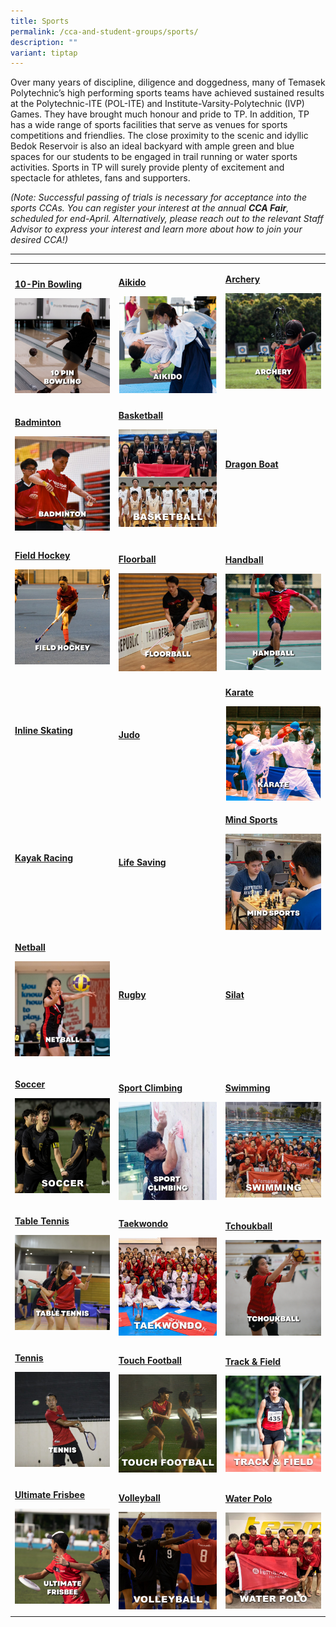 ```yaml
---
title: Sports
permalink: /cca-and-student-groups/sports/
description: ""
variant: tiptap
---
```

<p>Over many years of discipline, diligence and doggedness, many of Temasek
Polytechnic’s high performing sports teams have achieved sustained results
at the Polytechnic-ITE (POL-ITE) and Institute-Varsity-Polytechnic (IVP)
Games. They have brought much honour and pride to TP. In addition, TP has
a wide range of sports facilities that serve as venues for sports competitions
and friendlies. The close proximity to the scenic and idyllic Bedok Reservoir
is also an ideal backyard with ample green and blue spaces for our students
to be engaged in trail running or water sports activities. Sports in TP
will surely provide plenty of excitement and spectacle for athletes, fans
and supporters.</p>
<p><em>(Note: Successful passing of trials is necessary for acceptance into the sports CCAs. You can register your interest at the annual </em><strong><em>CCA Fair</em></strong><em>, scheduled for end-April. Alternatively, please reach out to the relevant Staff Advisor to express your interest and learn more about how to join your desired CCA!)</em>
</p>
<hr>
<table style="minWidth: 75px">
<colgroup>
<col>
<col>
<col>
</colgroup>
<tbody>
<tr>
<td rowspan="1" colspan="1">
<p><strong><a href="/sports/10-pin-bowling/" rel="noopener noreferrer nofollow" target="_blank">10-Pin Bowling</a></strong>
</p>
<div class="isomer-image-wrapper">
<img style="display:block;margin-left:auto;margin-right:auto;" height="auto" width="100%" alt="10 Pin Bowling" src="/images/Sports/BOWLING_button-01.png">
</div>
</td>
<td rowspan="1" colspan="1">
<p><strong><a href="/sports/aikido" rel="noopener noreferrer nofollow" target="_blank">Aikido</a></strong>
</p>
<div class="isomer-image-wrapper">
<img style="width: 100%" height="auto" width="100%" alt="" src="/images/Sports/Aikido_Resized.png">
</div>
</td>
<td rowspan="1" colspan="1">
<p><strong><a href="/sports/archery" rel="noopener noreferrer nofollow" target="_blank">Archery</a></strong>
</p>
<div class="isomer-image-wrapper">
<img style="display:block;margin-left:auto;margin-right:auto;" height="auto" width="100%" alt="Archery" src="/images/Sports/ARCHERY_button-01.png">
</div>
<p></p>
</td>
</tr>
<tr>
<td rowspan="1" colspan="1">
<p><strong><a href="/sports/badminton" rel="noopener noreferrer nofollow" target="_blank">Badminton</a></strong>
</p>
<div class="isomer-image-wrapper">
<img style="display:block;margin-left:auto;margin-right:auto;" height="auto" width="100%" alt="Badminton" src="/images/Sports/BADMINTON_button-01.png">
</div>
</td>
<td rowspan="1" colspan="1">
<p><strong><a href="/sports/basketball" rel="noopener noreferrer nofollow" target="_blank">Basketball</a></strong>
</p>
<div class="isomer-image-wrapper">
<img style="width: 100%" height="auto" width="100%" alt="" src="/images/Sports/Basketball_2.jpg">
</div>
<p></p>
</td>
<td rowspan="1" colspan="1">
<p><strong><a href="/sports/dragon-boat" rel="noopener noreferrer nofollow" target="_blank">Dragon Boat</a></strong>
</p>
<div class="isomer-image-wrapper">
<img style="width: 100%" height="auto" width="100%" alt="" src="/images/Sports/Dragon_Boat_Resized_1.png">
</div>
</td>
</tr>
<tr>
<td rowspan="1" colspan="1">
<p><strong><a href="/sports/field-hockey" rel="noopener noreferrer nofollow" target="_blank">Field Hockey</a></strong>
</p>
<div class="isomer-image-wrapper">
<img style="width: 100%" height="auto" width="100%" alt="" src="/images/Sports/FIELD HOCKEY_button-01.png">
</div>
<p></p>
</td>
<td rowspan="1" colspan="1">
<p><strong><a href="/sports/floorball" rel="noopener noreferrer nofollow" target="_blank">Floorball</a></strong>
</p>
<div class="isomer-image-wrapper">
<img style="display:block;margin-left:auto;margin-right:auto;" height="auto" width="100%" alt="Floorball" src="/images/Sports/FLOORBALL_button-01.png">
</div>
</td>
<td rowspan="1" colspan="1">
<p><strong><a href="/sports/handball" rel="noopener noreferrer nofollow" target="_blank">Handball</a></strong>
</p>
<div class="isomer-image-wrapper">
<img style="display:block;margin-left:auto;margin-right:auto;" height="auto" width="100%" alt="Handball" src="/images/Sports/HANDBALL_button-01.png">
</div>
</td>
</tr>
<tr>
<td rowspan="1" colspan="1">
<p><strong><a href="/sports/inline-skating" rel="noopener noreferrer nofollow" target="_blank">Inline Skating</a></strong>
</p>
<div class="isomer-image-wrapper">
<img style="width: 100%" height="auto" width="100%" alt="" src="/images/Sports/Inline_Skating_Resized.png">
</div>
<p></p>
</td>
<td rowspan="1" colspan="1">
<p><strong><a href="/sports/judo" rel="noopener noreferrer nofollow" target="_blank">Judo</a></strong>
</p>
<div class="isomer-image-wrapper">
<img style="width: 100%" height="auto" width="100%" alt="" src="/images/Sports/Judo_Resized.png">
</div>
</td>
<td rowspan="1" colspan="1">
<p><strong><a href="/sports/karate" rel="noopener noreferrer nofollow" target="_blank">Karate</a></strong>
</p>
<div class="isomer-image-wrapper">
<img style="width: 100%" height="auto" width="100%" alt="" src="/images/Sports/Karate_Resized.png">
</div>
</td>
</tr>
<tr>
<td rowspan="1" colspan="1">
<p><strong><a href="/sports/kayak-racing/" rel="noopener noreferrer nofollow" target="_blank">Kayak Racing</a></strong>
</p>
<div class="isomer-image-wrapper">
<img style="width: 100%" height="auto" width="100%" alt="" src="/images/Sports/Kayak_Racing_Resized.png">
</div>
<p></p>
</td>
<td rowspan="1" colspan="1">
<p><strong><a href="/sports/life-saving/" rel="noopener noreferrer nofollow" target="_blank">Life Saving</a></strong>
</p>
<div class="isomer-image-wrapper">
<img style="width: 100%" height="auto" width="100%" alt="" src="/images/Sports/Life_Saving_Resized.png">
</div>
</td>
<td rowspan="1" colspan="1">
<p><strong><a href="/sports/mind-sports" rel="noopener noreferrer nofollow" target="_blank">Mind Sports</a></strong>
</p>
<div class="isomer-image-wrapper">
<img style="display:block;margin-left:auto;margin-right:auto;" height="auto" width="100%" alt="Mind Sports" src="/images/Sports/MIND SPORTS_button-01.png">
</div>
</td>
</tr>
<tr>
<td rowspan="1" colspan="1">
<p><strong><a href="/sports/netball" rel="noopener noreferrer nofollow" target="_blank">Netball</a></strong>
</p>
<div class="isomer-image-wrapper">
<img style="width: 100%" height="auto" width="100%" alt="" src="/images/Sports/NETBALL_button-01.png">
</div>
<p></p>
</td>
<td rowspan="1" colspan="1">
<p><strong><a href="/sports/rugby" rel="noopener noreferrer nofollow" target="_blank">Rugby</a></strong>
</p>
<div class="isomer-image-wrapper">
<img style="width: 100%" height="auto" width="100%" alt="" src="/images/Sports/Rugby_Resized_1.png">
</div>
</td>
<td rowspan="1" colspan="1">
<p><strong><a href="/sports/silat/" rel="noopener noreferrer nofollow" target="_blank">Silat</a></strong>
</p>
<div class="isomer-image-wrapper">
<img style="width: 100%" height="auto" width="100%" alt="" src="/images/Sports/Silat_Resized.png">
</div>
</td>
</tr>
<tr>
<td rowspan="1" colspan="1">
<p><strong><a href="/sports/soccer" rel="noopener noreferrer nofollow" target="_blank">Soccer</a></strong>
</p>
<div class="isomer-image-wrapper">
<img style="width: 100%" height="auto" width="100%" alt="" src="/images/Sports/Soccer_1.jpg">
</div>
<p></p>
</td>
<td rowspan="1" colspan="1">
<p><strong><a href="/sports/sport-climbing" rel="noopener noreferrer nofollow" target="_blank">Sport Climbing</a></strong>
</p>
<div class="isomer-image-wrapper">
<img style="display:block;margin-left:auto;margin-right:auto;" height="auto" width="100%" alt="Sport Climbing" src="/images/Sports/SPORT CLIMBING_button-01.png">
</div>
</td>
<td rowspan="1" colspan="1">
<p><strong><a href="/sports/swimming" rel="noopener noreferrer nofollow" target="_blank">Swimming</a></strong>
</p>
<div class="isomer-image-wrapper">
<img style="width: 100%" height="auto" width="100%" alt="" src="/images/Sports/Swimming_1.jpg">
</div>
</td>
</tr>
<tr>
<td rowspan="1" colspan="1">
<p><strong><a href="/sports/table-tennis" rel="noopener noreferrer nofollow" target="_blank">Table Tennis</a></strong>
</p>
<div class="isomer-image-wrapper">
<img style="width: 100%" height="auto" width="100%" alt="" src="/images/Sports/TABLE TENNIS_button-01.png">
</div>
<p></p>
</td>
<td rowspan="1" colspan="1">
<p><strong><a href="/sports/taekwondo" rel="noopener noreferrer nofollow" target="_blank">Taekwondo</a></strong>
</p>
<div class="isomer-image-wrapper">
<img style="width: 100%" height="auto" width="100%" alt="" src="/images/Sports/Taekwondo_1.jpg">
</div>
</td>
<td rowspan="1" colspan="1">
<p><strong><a href="/sports/tchoukball" rel="noopener noreferrer nofollow" target="_blank">Tchoukball</a></strong>
</p>
<div class="isomer-image-wrapper">
<img style="display:block;margin-left:auto;margin-right:auto;" height="auto" width="100%" alt="Tchoukball" src="/images/Sports/TCHOUKBALL_button-01.png">
</div>
</td>
</tr>
<tr>
<td rowspan="1" colspan="1">
<p><strong><a href="/sports/tennis" rel="noopener noreferrer nofollow" target="_blank">Tennis</a></strong>
</p>
<div class="isomer-image-wrapper">
<img style="width: 100%" height="auto" width="100%" alt="" src="/images/Sports/TENNIS_button-01.png">
</div>
<p></p>
</td>
<td rowspan="1" colspan="1">
<p><strong><a href="/sports/touch-football" rel="noopener noreferrer nofollow" target="_blank">Touch Football</a></strong>
</p>
<div class="isomer-image-wrapper">
<img style="width: 100%" height="auto" width="100%" alt="" src="/images/Sports/Touch_Football_1.jpg">
</div>
</td>
<td rowspan="1" colspan="1">
<p><strong><a href="/sports/track-and-field" rel="noopener noreferrer nofollow" target="_blank">Track &amp; Field</a></strong>
</p>
<div class="isomer-image-wrapper">
<img style="width: 100%" height="auto" width="100%" alt="" src="/images/Sports/Track___Field_1.jpg">
</div>
</td>
</tr>
<tr>
<td rowspan="1" colspan="1">
<p><strong><a href="/sports/ultimate-frisbee" rel="noopener noreferrer nofollow" target="_blank">Ultimate Frisbee</a></strong>
</p>
<div class="isomer-image-wrapper">
<img style="width: 100%" height="auto" width="100%" alt="" src="/images/Sports/ULTIMATE FRISBEE_button-01.png">
</div>
<p></p>
</td>
<td rowspan="1" colspan="1">
<p><strong><a href="/sports/volleyball" rel="noopener noreferrer nofollow" target="_blank">Volleyball</a></strong>
</p>
<div class="isomer-image-wrapper">
<img style="width: 100%" height="auto" width="100%" alt="" src="/images/Sports/Volleyball_1.jpg">
</div>
</td>
<td rowspan="1" colspan="1">
<p><strong><a href="/sports/water-polo" rel="noopener noreferrer nofollow" target="_blank">Water Polo</a></strong>
</p>
<div class="isomer-image-wrapper">
<img style="width: 100%" height="auto" width="100%" alt="" src="/images/Sports/Water_Polo_1.jpg">
</div>
</td>
</tr>
</tbody>
</table>
<p></p>